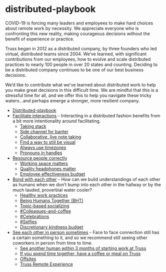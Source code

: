 # distributed-playbook
COVID-19 is forcing many leaders and employees to make hard choices about remote work by necessity. We appreciate everyone who is confronting this new reality, making courageous decisions without the benefit of experience or practice. 

Truss began in 2012 as a distributed company, by three founders who led virtual, distributed teams since 2004. We’ve learned, with significant contributions from our employees, how to evolve and scale distributed practices to nearly 100 people in over 20 states and counting. Deciding to be a distributed company continues to be one of our best business decisions.

We’d like to contribute what we’ve learned about distributed work to help you make great decisions in this difficult time. We are mindful that this is a stressful time for all, and we offer this to help you navigate these tricky waters...and perhaps emerge a stronger, more resilient company.
<!-- toc -->

* [Distributed-playbook](#distributed-playbook)
* [Facilitate interactions](facilitate_interactions.md) - Interacting in a distributed fashion benefits from a bit more intentionality around facilitating.
    * [Taking stack](facilitate_interactions.md#taking-stack)
    * [Side channel for banter](facilitate_interactions.md#side-channel-for-banter)
  * [Collaborative, live note taking](facilitate_interactions.md#collaborative-live-note-taking)
  * [Find a way to still be visual](facilitate_interactions.md#find-a-way-to-still-be-visual)
  * [Always use timezones](facilitate_interactions.md#always-use-timezones)
  * [Pronouns in handles](facilitate_interactions.md#pronouns-in-handles)
* [Resource people correctly](resource_people_correctly.md#resource-people-correctly)
  * [Working space matters](resource_people_correctly.md#working-space-matters)
  * [Quality headphones matter](resource_people_correctly.md#quality-headphones-matter)
  * [Employee effectiveness budget](resource_people_correctly.md#employee-effectiveness-budget)
* [Bond with each other](bond_with_each_other.md#bond-with-each-other) - How can we build understandings of each other as humans when we don’t bump into each other in the hallway or by the much lauded, proverbial water cooler? 
  * [Healthy work practices](bond_with_each_other.md#healthy-work-practices)
  * [Being Humans Together (BHT)](bond_with_each_other.md#being-humans-together-bht)
  * [Topic-based socializing](bond_with_each_other.md#topic-based-socializing)
  * [\#Colleagues-and-coffee](bond_with_each_other.md#%23colleagues-and-coffee)
  * [\#Celebrations](bond_with_each_other.md#%23celebrations)
  * [\#Selfies](bond_with_each_other.md#%23selfies)
  * [Discretionary kindness budget](bond_with_each_other.md#discretionary-kindness-budget)
* [See each other in person sometimes](see_each_other_in_person_sometimes.md#see-each-other-in-person-sometimes) - Face to face connection still has a certain something to it, and so we recommend still seeing other coworkers in person from time to time. 
  * [See another human within 3 months of starting work at Truss](see_each_other_in_person_sometimes.md#see-another-human-within-3-months-of-starting-work-at-truss)
  * [If you spend time together, have a coffee or meal on Truss](see_each_other_in_person_sometimes.md#if-you-spend-time-together-have-a-coffee-or-meal-on-truss)
  * [Offsites](see_each_other_in_person_sometimes.md#offsites)
  * [Truss Remote Experience](see_each_other_in_person_sometimes.md#truss-remote-experience)

<!-- tocstop -->

